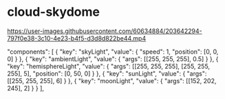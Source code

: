 ﻿# cloud-skydome
 


https://user-images.githubusercontent.com/60634884/203642294-797f0e38-3c10-4e23-b4f5-d3d8d822be44.mp4

"components": [
        {
          "key": "skyLight",
          "value": {
            "speed": 1,
            "position": [0, 0, 0]
          }
        },
        {
          "key": "ambientLight",
          "value": {
            "args": [[255, 255, 255], 0.5]
          }
        },
        {
          "key": "hemisphereLight",
          "value": {
            "args": [[255, 255, 255], [255, 255, 255], 5],
            "position": [0, 50, 0]
          }
        },
        {
          "key": "sunLight",
          "value": {
            "args": [[255, 255, 255], 6]
          }
        },
        {
          "key": "moonLight",
          "value": {
            "args": [[152, 202, 245], 2]
          }
        }
],

